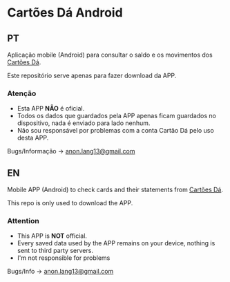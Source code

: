 # Cartões Dá Android

## PT
Aplicação mobile (Android) para consultar o saldo e os movimentos dos [Cartões Dá](https://cartoesda.com/).

Este repositório serve apenas para fazer download da APP.

### Atenção
* Esta APP **NÃO** é oficial.
* Todos os dados que guardados pela APP apenas ficam guardados no dispositivo, nada é enviado para lado nenhum.
* Não sou responsável por problemas com a conta Cartão Dá pelo uso desta APP.

Bugs/Informação -> anon.lang13@gmail.com

## EN
Mobile APP (Android) to check cards and their statements from [Cartões Dá](https://cartoesda.com/).

This repo is only used to download the APP.

### Attention
* This APP is **NOT** official.
* Every saved data used by the APP remains on your device, nothing is sent to third party servers.
* I'm not responsible for problems

Bugs/Info -> anon.lang13@gmail.com
